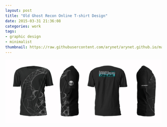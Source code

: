 ```yaml
---
layout: post
title: "Old Ghost Recon Online T-shirt Design"
date: 2015-03-31 21:36:08
categories: work
tags:
- graphic design
- minimalist
thumbnail: https://raw.githubusercontent.com/arynet/arynet.github.io/master/assets/img/work/Design-code-R-O-3-f.jpg
---
```


![GRO T-shirt](https://raw.githubusercontent.com/arynet/arynet.github.io/master/assets/img/posts/ghost-recon-online-tshirt-design/Design-code-R-O-3.jpg)
